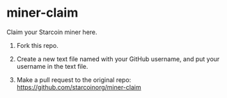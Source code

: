 # miner-claim

Claim your Starcoin miner here.

1. Fork this repo.

2. Create a new text file named with your GitHub username, and put your username in the text file.

3. Make a pull request to the original repo: https://github.com/starcoinorg/miner-claim
